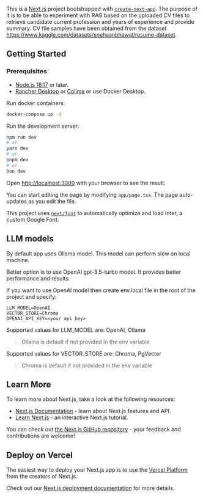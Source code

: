 This is a [Next.js](https://nextjs.org/) project bootstrapped with [`create-next-app`](https://github.com/vercel/next.js/tree/canary/packages/create-next-app).
The purpose of it is to be able to experiment with RAG based on the uploaded CV files to retrieve candidate  current profession and years of experience and provide summary.
CV file samples have been obtained from the dataset https://www.kaggle.com/datasets/snehaanbhawal/resume-dataset.

## Getting Started

### Prerequisites

- [Node.js 18.17](https://nodejs.org/) or later.
- [Rancher Desktop](https://docs.rancherdesktop.io/getting-started/installation/) or [Colima](https://github.com/abiosoft/colima) or use Docker Desktop.

Run docker containers:
```bash
docker-compose up -d
```

Run the development server:

```bash
npm run dev
# or
yarn dev
# or
pnpm dev
# or
bun dev
```

Open [http://localhost:3000](http://localhost:3000) with your browser to see the result.

You can start editing the page by modifying `app/page.tsx`. The page auto-updates as you edit the file.

This project uses [`next/font`](https://nextjs.org/docs/basic-features/font-optimization) to automatically optimize and load Inter, a custom Google Font.

## LLM models

By default app uses Ollama model. This model can perform slow on local machine. 

Better option is to use OpenAI gpt-3.5-turbo model. It provides better performance and results.

If you want to use OpenAI model then create env.local file in the root of the project and specify:
```
LLM_MODEL=OpenAI
VECTOR_STORE=Chroma
OPENAI_API_KEY=<your api key>

```
Supported values for LLM_MODEL are: OpenAI, Ollama 
> Ollama is default if not provided in the env variable

Supported values for VECTOR_STORE are: Chroma, PgVector 
> Chroma is default if not provided in the env variable

## Learn More

To learn more about Next.js, take a look at the following resources:

- [Next.js Documentation](https://nextjs.org/docs) - learn about Next.js features and API.
- [Learn Next.js](https://nextjs.org/learn) - an interactive Next.js tutorial.

You can check out [the Next.js GitHub repository](https://github.com/vercel/next.js/) - your feedback and contributions are welcome!

## Deploy on Vercel

The easiest way to deploy your Next.js app is to use the [Vercel Platform](https://vercel.com/new?utm_medium=default-template&filter=next.js&utm_source=create-next-app&utm_campaign=create-next-app-readme) from the creators of Next.js.

Check out our [Next.js deployment documentation](https://nextjs.org/docs/deployment) for more details.
